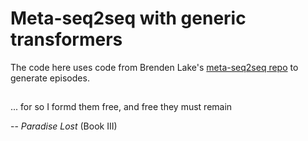 # Meta-seq2seq with generic transformers

The code here uses code from Brenden Lake's [meta-seq2seq repo](https://github.com/facebookresearch/meta_seq2seq) to generate episodes. 

##
... for so I formd them free, and free they must remain
  
  -- *Paradise Lost* (Book III)
